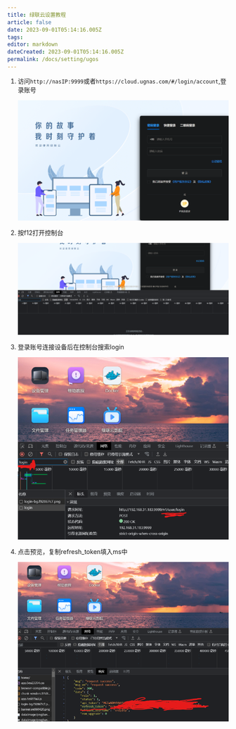 ```yaml
---
title: 绿联云设置教程
article: false
date: 2023-09-01T05:14:16.005Z
tags:
editor: markdown
dateCreated: 2023-09-01T05:14:16.005Z
permalink: /docs/setting/ugos
---
```

1. 访问`http://nasIP:9999`或者`https://cloud.ugnas.com/#/login/account`,登录账号

   ![image-20230831154725912](./images/image-20230831154725912.png)

2. 按f12打开控制台

   ![image-20230831154832263](./images/image-20230831154832263.png)

3. 登录账号连接设备后在控制台搜索login

   ![image-20230831155127516](./images/image-20230831155127516.png)

4. 点击预览，复制refresh_token填入ms中

   ![image-20230831160340163](./images/image-20230831160340163.png)

   

